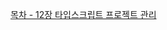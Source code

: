 [목차 - 12장 타입스크립트 프로젝트 관리](https://funky-tarsal-b66.notion.site/with-13ee31fc25668083b86ad79ffa2a9130)
